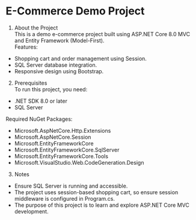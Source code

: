# E-Commerce Demo Project

1. About the Project  
This is a demo e-commerce project built using ASP.NET Core 8.0 MVC and Entity Framework (Model-First).  
Features:  
- Shopping cart and order management using Session.  
- SQL Server database integration.  
- Responsive design using Bootstrap.  

2. Prerequisites  
To run this project, you need:  
- .NET SDK 8.0 or later  
- SQL Server  

Required NuGet Packages:  
- Microsoft.AspNetCore.Http.Extensions  
- Microsoft.AspNetCore.Session  
- Microsoft.EntityFrameworkCore  
- Microsoft.EntityFrameworkCore.SqlServer  
- Microsoft.EntityFrameworkCore.Tools  
- Microsoft.VisualStudio.Web.CodeGeneration.Design  


3. Notes  
- Ensure SQL Server is running and accessible.  
- The project uses session-based shopping cart, so ensure session middleware is configured in Program.cs.  
- The purpose of this project is to learn and explore ASP.NET Core MVC development.
